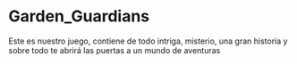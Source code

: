 # Garden_Guardians
Este es nuestro juego, contiene de todo intriga, misterio, una gran historia y sobre todo te  abrirá las puertas a un mundo de aventuras
